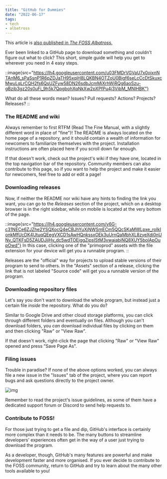 ```yaml
---
title: "GitHub for Dummies"
date: "2022-06-17"
tags:
- tech
- albatross
---
```


This article is [also published in *The FOSS Albatross.*](https://medium.com/the-foss-albatross/github-for-dummies-1bb448962fc5)

Ever been linked to a GitHub page to download something and couldn't figure out what to click? This short, simple guide will help you get to wherever you need in 4 easy steps.

<!-- more -->

::image{src="https://lh4.googleusercontent.com/u03FMDrVGVaU7x0ojxnNTAnM6_sPaSsnP1R6pZDJaTH95xqiH8LQKBN4OTZoU0Bigf6seLcCcDtSkuxcMwuLqLrCQH2fs6QsUZFyw58DN26sdbJcmMjXrhWjRQg6aoSzu-gBzib3gz20s0uFi_9h5k7QpgbohXqNkXw2pXPfPu4j3VibM_MNlHBK"}

What do all these words mean? Issues? Pull requests? Actions? Projects? Releases?
::

### The README and wiki

Always remember to first RTFM (Read The Fine Manual, with a slightly different word in place of "fine")! The README is always located on the home page of a repository, and it should contain a wealth of information for newcomers to familiarize themselves with the project. Installation instructions are often placed here if you scroll down far enough.

If that doesn't work, check out the project's wiki if they have one, located in the top navigation bar of the repository. Community members can also contribute to this page, so if you want to help the project and make it easier for newcomers, feel free to add or edit a page!

### Downloading releases

Now, if neither the README nor wiki have any hints to finding the link you want, you can go to the *Releases* section of the project, which on a desktop browser is in the right sidebar, while on mobile is located at the very bottom of the page.

::image{src="https://lh4.googleusercontent.com/v6G-c31NECe6ZJZhe2YSQXocQ4eCBJhYuXjNWSmECm5QQcSKaMWLpxe_roIkIonkMfUcDK4UtuqQEegVXCD1sAwHQnkssxOEk3uUrnQaMbhXL8zyeXdi0nUNv_QTKFsD5ZAUDJijHv_dc5wdTOEjggZipsIStM3vwaiabiNQ8XUY5bolApOupOwd"}
In this case, clicking one of the "primoprod" assets with the file extension for your device will get you a runnable program.
::

Releases are the "official" way for projects to upload stable versions of their program to send to others. In the "Assets" section of a release, clicking the link that is not labeled "Source code" will get you a runnable version of the program.

### Downloading repository files

Let's say you don't want to download the whole program, but instead just a certain file *inside* the repository. What do you do?

Similar to Google Drive and other cloud storage platforms, you can click through different folders and eventually on files. Although you can't download folders, you *can* download individual files by clicking on them and then clicking "Raw" or "View Raw".

If that doesn't work, right-click the page that clicking "Raw" or "View Raw" opened and press "Save Page As". 

### Filing issues

Trouble in paradise? If none of the above options worked, you can always file a new issue in the "Issues" tab of the project, where you can report bugs and ask questions directly to the project owner.

![img](https://lh6.googleusercontent.com/l7mlo6OTPsAi17WcYgLeZ39aVp65D_24Kz4PMYOgKArwxJcz4jRcTCtud9UtChEUiUdnVR8sR7_6TvQJAAL2mFcKecLK-hhPvr7De_tPqrvh_mbaNCfVisD2yBn2icaXSl0eFDD4cIHKOzPKOM--2hruiM6qHkC6foW-6Pu63pU9c6FZOid10WXN)

Remember to read the project's issue guidelines, as some of them have a dedicated support forum or Discord to send help requests to.

### Contribute to FOSS!

For those just trying to get a file and dip, GitHub's interface is certainly more complex than it needs to be. The many buttons to streamline developers' experiences often get in the way of a user just trying to download the program.

As a developer, though, GitHub's many features are powerful and make development faster and more organised. If you ever decide to contribute to the FOSS community, return to GitHub and try to learn about the many other tools available to you!
